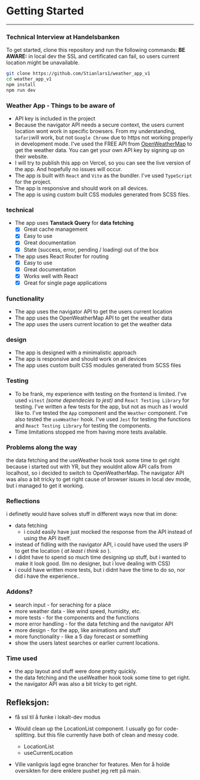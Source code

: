 # Getting Started

___

### Technical Interview at Handelsbanken

To get started, clone this repository and run the following commands:
**BE AWARE:** in local dev the SSL and certificated can fail, so users current location might be unavailable.

```bash
git clone https://github.com/Stianlars1/weather_app_v1
cd weather_app_v1
npm install
npm run dev
```

### Weather App - Things to be aware of

- API key is included in the project
- Because the navigator API needs a secure context, the users current location wont work in specific browsers. From my
  understanding, `Safari`will work, but not `Google Chrome` due to https not working properly in development mode.
  I've used the FREE API from [OpenWeatherMap](https://openweathermap.org/api) to get the weather data.
  You can get your own API key by signing up on their website.
- I will try to publish this app on Vercel, so you can see the live version of the app. And hopefully no issues will
  occur.
- The app is built with `React` and `Vite` as the bundler. I've used `TypeScript` for the project.
- The app is responsive and should work on all devices.
- The app is using custom built CSS modules generated from SCSS files.

### technical

- The app uses **Tanstack Query** for **data fetching**
    - [x] Great cache management
    - [x] Easy to use
    - [x] Great documentation
    - [x] State (success, error, pending / loading) out of the box

- The app uses React Router for routing
    - [x] Easy to use
    - [x] Great documentation
    - [x] Works well with React
    - [x] Great for single page applications

### functionality

- The app uses the navigator API to get the users current location
- The app uses the OpenWeatherMap API to get the weather data
- The app uses the users current location to get the weather data

### design

- The app is designed with a minimalistic approach
- The app is responsive and should work on all devices
- The app uses custom built CSS modules generated from SCSS files

### Testing

- To be frank, my experience with testing on the frontend is limited. I've used `vitest` _(some dependecies to jest)_
  and `React Testing Library` for testing. I've written a few tests for the app, but not as much as I would like to.
  I've tested the `App` component and the `Weather` component. I've also tested the `useWeather` hook. I've used `Jest`
  for testing the functions and `React Testing Library` for testing the components.
- Time limitations stopped me from having more tests available.

### Problems along the way

the data fetching and the useWeather hook took some time to get right because i started out with YR, but they wouldnt
allow API calls from localhost, so i decided to switch to OpenWeatherMap. The navigator API was also a bit tricky to get
right cause of browser issues in local dev mode, but i managed to get it working.

### Reflections

i definetly would have solves stuff in different ways now that im done:

- data fetching
    - i could easily have just mocked the response from the API instead of using the API itself.
- instead of fidling with the navigator API, i could have used the users IP to get the location ( _at least i think
  so_ ).
- i didnt have to spend so much time designing up stuff, but i wanted to make it look good. (Im no designer, but i love
  dealing with CSS)
- i could have written more tests, but i didnt have the time to do so, nor did i have the experience..

### Addons?

- search input - for seraching for a place
- more weather data - like wind speed, humidity, etc.
- more tests - for the components and the functions
- more error handling - for the data fetching and the navigator API
- more design - for the app, like animations and stuff
- more functionality - like a 5 day forecast or something
- show the users latest searches or earlier current locations.

### Time used

- the app layout and stuff were done pretty quickly.
- the data fetching and the useWeather hook took some time to get right.
- the navigator API was also a bit tricky to get right.

## Refleksjon:

- få ssl til å funke i lokalt-dev modus
- Would clean up the LocationList component. I usually go for code-splitting. but this file currently have both of clean
  and messy code.
    - LocationList
    - useCurrentLocation
 
- Ville vanligvis lagd egne brancher for features. Men for å holde oversikten for dere enklere pushet jeg rett på main.

